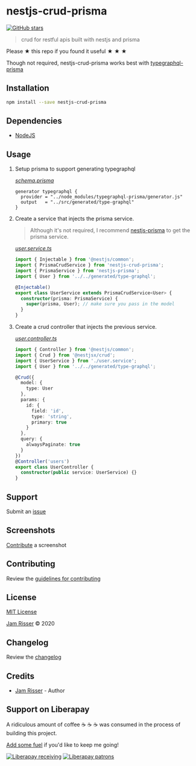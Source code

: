 # nestjs-crud-prisma

[![GitHub stars](https://img.shields.io/github/stars/codejamninja/nestjs-crud-prisma.svg?style=social&label=Stars)](https://github.com/codejamninja/nestjs-crud-prisma)

> crud for restful apis built with nestjs and prisma

Please ★ this repo if you found it useful ★ ★ ★

Though not required, nestjs-crud-prisma works best with [typegraphql-prisma](https://www.npmjs.com/package/type-graphql)

## Installation

```sh
npm install --save nestjs-crud-prisma
```

## Dependencies

- [NodeJS](https://nodejs.org)

## Usage

1. Setup prisma to support generating typegraphql

    _[schema.prisma](example/prisma/schema.prisma)_
    ```
    generator typegraphql {
      provider = "../node_modules/typegraphql-prisma/generator.js"
      output   = "../src/generated/type-graphql"
    }
    ```

2. Create a service that injects the prisma service.

    > Although it's not required, I recommend [nestjs-prisma](https://www.npmjs.com/package/nestjs-prisma) to get the prisma service.

    _[user.service.ts](example/src/modules/user/user.service.ts)_
    ```ts
    import { Injectable } from '@nestjs/common';
    import { PrismaCrudService } from 'nestjs-crud-prisma';
    import { PrismaService } from 'nestjs-prisma';
    import { User } from '../../generated/type-graphql';

    @Injectable()
    export class UserService extends PrismaCrudService<User> {
      constructor(prisma: PrismaService) {
        super(prisma, User); // make sure you pass in the model
      }
    }
    ```

3. Create a crud controller that injects the previous service.

    _[user.controller.ts](example/src/modules/user/user.controller.ts)_
    ```ts
    import { Controller } from '@nestjs/common';
    import { Crud } from '@nestjsx/crud';
    import { UserService } from './user.service';
    import { User } from '../../generated/type-graphql';

    @Crud({
      model: {
        type: User
      },
      params: {
        id: {
          field: 'id',
          type: 'string',
          primary: true
        }
      },
      query: {
        alwaysPaginate: true
      }
    })
    @Controller('users')
    export class UserController {
      constructor(public service: UserService) {}
    }
    ```

## Support

Submit an [issue](https://github.com/codejamninja/nestjs-crud-prisma/issues/new)

## Screenshots

[Contribute](https://github.com/codejamninja/nestjs-crud-prisma/blob/master/CONTRIBUTING.md) a screenshot

## Contributing

Review the [guidelines for contributing](https://github.com/codejamninja/nestjs-crud-prisma/blob/master/CONTRIBUTING.md)

## License

[MIT License](https://github.com/codejamninja/nestjs-crud-prisma/blob/master/LICENSE)

[Jam Risser](https://codejam.ninja) © 2020

## Changelog

Review the [changelog](https://github.com/codejamninja/nestjs-crud-prisma/blob/master/CHANGELOG.md)

## Credits

- [Jam Risser](https://codejam.ninja) - Author

## Support on Liberapay

A ridiculous amount of coffee ☕ ☕ ☕ was consumed in the process of building this project.

[Add some fuel](https://liberapay.com/codejamninja/donate) if you'd like to keep me going!

[![Liberapay receiving](https://img.shields.io/liberapay/receives/codejamninja.svg?style=flat-square)](https://liberapay.com/codejamninja/donate)
[![Liberapay patrons](https://img.shields.io/liberapay/patrons/codejamninja.svg?style=flat-square)](https://liberapay.com/codejamninja/donate)
